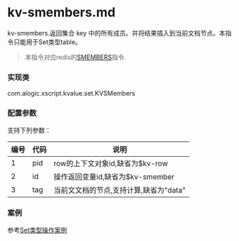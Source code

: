kv-smembers.md
=======

kv-smembers.返回集合 key 中的所有成员。并将结果插入到当前文档节点。本指令只能用于Set类型table。

> 本指令对应redis的[SMEMBERS](http://redis.io/commands/smember)指令.

### 实现类

com.alogic.xscript.kvalue.set.KVSMembers

### 配置参数

支持下列参数：

| 编号 | 代码 | 说明 |
| ---- | ---- | ---- |
| 1 | pid | row的上下文对象id,缺省为$kv-row |
| 2 | id | 操作返回变量id,缺省为$kv-smember |
| 3 | tag | 当前文文档的节点,支持计算,缺省为"data" |


### 案例

参考[Set类型操作案例](case.set.md)